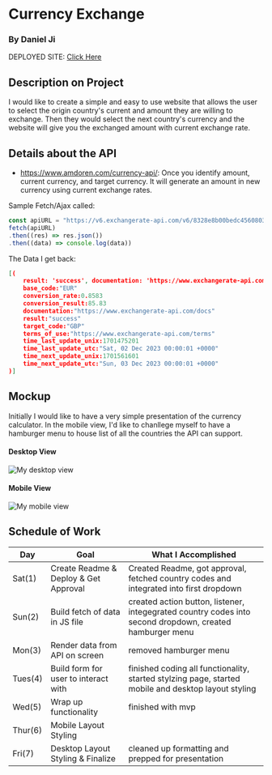 # Currency Exchange
### By Daniel Ji

DEPLOYED SITE: [Click Here](https://lldeejeell102.github.io/unit1-project1/)

## Description on Project

I would like to create a simple and easy to use website that allows the user to select the origin country's current and amount they are willing to exchange. Then they would select the next country's currency and the website will give you the exchanged amount with current exchange rate.

## Details about the API

- https://www.amdoren.com/currency-api/: Once you identify amount, current currency, and target currency. It will generate an amount in new currency using current exchange rates.

Sample Fetch/Ajax called:
```js
const apiURL = "https://v6.exchangerate-api.com/v6/8328e8b00bedc4560803e473/pair/EUR/GBP/100"
fetch(apiURL)
.then((res) => res.json())
.then((data) => console.log(data))
```

The Data I get back:
```json
[(
    result: 'success', documentation: 'https://www.exchangerate-api.com/docs', terms_of_use: 'https://www.exchangerate-api.com/terms', time_last_update_unix: 1701475201, time_last_update_utc: 'Sat, 02 Dec 2023 00:00:01 +0000', …}
    base_code:"EUR"
    conversion_rate:0.8583
    conversion_result:85.83
    documentation:"https://www.exchangerate-api.com/docs"
    result:"success"
    target_code:"GBP"
    terms_of_use:"https://www.exchangerate-api.com/terms"
    time_last_update_unix:1701475201
    time_last_update_utc:"Sat, 02 Dec 2023 00:00:01 +0000"
    time_next_update_unix:1701561601
    time_next_update_utc:"Sun, 03 Dec 2023 00:00:01 +0000"
)]
```

## Mockup
Initially I would like to have a very simple presentation of the currency calculator. In the mobile view, I'd like to chanllege myself to have a hamburger menu to house list of all the countries the API can support.

#### Desktop View
![My desktop view](https://i.imgur.com/cgYlKYm.png)
#### Mobile View
![My mobile view](https://i.imgur.com/FEYCs4a.png)

## Schedule of Work
| Day | Goal | What I Accomplished |
|-----|------|---------------------|
| Sat(1) | Create Readme & Deploy & Get Approval | Created Readme, got approval, fetched country codes and integrated into first dropdown | 
| Sun(2) | Build fetch of data in JS file | created action button, listener, integegrated country codes into second dropdown, created hamburger menu | 
| Mon(3) | Render data from API on screen | removed hamburger menu | 
| Tues(4)| Build form for user to interact with | finished coding all functionality, started stylzing page, started mobile and desktop layout styling | 
| Wed(5) | Wrap up functionality | finished with mvp | 
| Thur(6)| Mobile Layout Styling | | 
| Fri(7) | Desktop Layout Styling & Finalize | cleaned up formatting and prepped for presentation | 